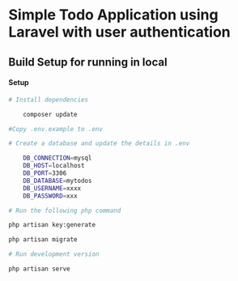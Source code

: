 # Simple Todo Application using Laravel with user authentication

## Build Setup for running in local
#### Setup 

``` bash
# Install dependencies

    composer update

#Copy .env.example to .env

# Create a database and update the details in .env

    DB_CONNECTION=mysql
    DB_HOST=localhost
    DB_PORT=3306
    DB_DATABASE=mytodos
    DB_USERNAME=xxxx
    DB_PASSWORD=xxx

# Run the following php command

php artisan key:generate

php artisan migrate

# Run development version

php artisan serve


```
